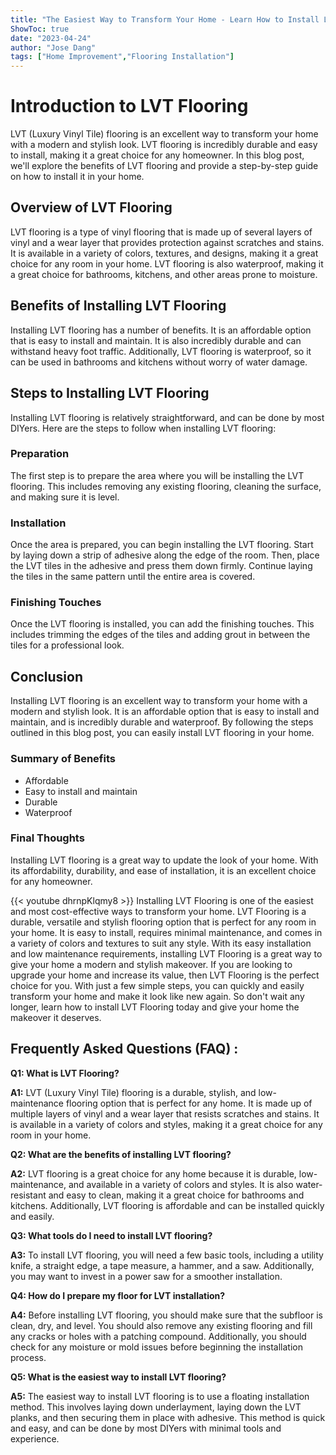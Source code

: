 ```yaml
---
title: "The Easiest Way to Transform Your Home - Learn How to Install LVT Flooring Now!"
ShowToc: true 
date: "2023-04-24"
author: "Jose Dang" 
tags: ["Home Improvement","Flooring Installation"]
---
```

# Introduction to LVT Flooring

LVT (Luxury Vinyl Tile) flooring is an excellent way to transform your home with a modern and stylish look. LVT flooring is incredibly durable and easy to install, making it a great choice for any homeowner. In this blog post, we'll explore the benefits of LVT flooring and provide a step-by-step guide on how to install it in your home.

## Overview of LVT Flooring

LVT flooring is a type of vinyl flooring that is made up of several layers of vinyl and a wear layer that provides protection against scratches and stains. It is available in a variety of colors, textures, and designs, making it a great choice for any room in your home. LVT flooring is also waterproof, making it a great choice for bathrooms, kitchens, and other areas prone to moisture.

## Benefits of Installing LVT Flooring

Installing LVT flooring has a number of benefits. It is an affordable option that is easy to install and maintain. It is also incredibly durable and can withstand heavy foot traffic. Additionally, LVT flooring is waterproof, so it can be used in bathrooms and kitchens without worry of water damage.

## Steps to Installing LVT Flooring

Installing LVT flooring is relatively straightforward, and can be done by most DIYers. Here are the steps to follow when installing LVT flooring:

### Preparation

The first step is to prepare the area where you will be installing the LVT flooring. This includes removing any existing flooring, cleaning the surface, and making sure it is level.

### Installation

Once the area is prepared, you can begin installing the LVT flooring. Start by laying down a strip of adhesive along the edge of the room. Then, place the LVT tiles in the adhesive and press them down firmly. Continue laying the tiles in the same pattern until the entire area is covered.

### Finishing Touches

Once the LVT flooring is installed, you can add the finishing touches. This includes trimming the edges of the tiles and adding grout in between the tiles for a professional look.

## Conclusion

Installing LVT flooring is an excellent way to transform your home with a modern and stylish look. It is an affordable option that is easy to install and maintain, and is incredibly durable and waterproof. By following the steps outlined in this blog post, you can easily install LVT flooring in your home. 

### Summary of Benefits

- Affordable 
- Easy to install and maintain 
- Durable 
- Waterproof

### Final Thoughts

Installing LVT flooring is a great way to update the look of your home. With its affordability, durability, and ease of installation, it is an excellent choice for any homeowner.

{{< youtube dhrnpKlqmy8 >}} 
Installing LVT Flooring is one of the easiest and most cost-effective ways to transform your home. LVT Flooring is a durable, versatile and stylish flooring option that is perfect for any room in your home. It is easy to install, requires minimal maintenance, and comes in a variety of colors and textures to suit any style. With its easy installation and low maintenance requirements, installing LVT Flooring is a great way to give your home a modern and stylish makeover. If you are looking to upgrade your home and increase its value, then LVT Flooring is the perfect choice for you. With just a few simple steps, you can quickly and easily transform your home and make it look like new again. So don't wait any longer, learn how to install LVT Flooring today and give your home the makeover it deserves.

## Frequently Asked Questions (FAQ) :
**Q1: What is LVT Flooring?**

**A1:** LVT (Luxury Vinyl Tile) flooring is a durable, stylish, and low-maintenance flooring option that is perfect for any home. It is made up of multiple layers of vinyl and a wear layer that resists scratches and stains. It is available in a variety of colors and styles, making it a great choice for any room in your home.

**Q2: What are the benefits of installing LVT flooring?**

**A2:** LVT flooring is a great choice for any home because it is durable, low-maintenance, and available in a variety of colors and styles. It is also water-resistant and easy to clean, making it a great choice for bathrooms and kitchens. Additionally, LVT flooring is affordable and can be installed quickly and easily.

**Q3: What tools do I need to install LVT flooring?**

**A3:** To install LVT flooring, you will need a few basic tools, including a utility knife, a straight edge, a tape measure, a hammer, and a saw. Additionally, you may want to invest in a power saw for a smoother installation.

**Q4: How do I prepare my floor for LVT installation?**

**A4:** Before installing LVT flooring, you should make sure that the subfloor is clean, dry, and level. You should also remove any existing flooring and fill any cracks or holes with a patching compound. Additionally, you should check for any moisture or mold issues before beginning the installation process.

**Q5: What is the easiest way to install LVT flooring?**

**A5:** The easiest way to install LVT flooring is to use a floating installation method. This involves laying down underlayment, laying down the LVT planks, and then securing them in place with adhesive. This method is quick and easy, and can be done by most DIYers with minimal tools and experience.





